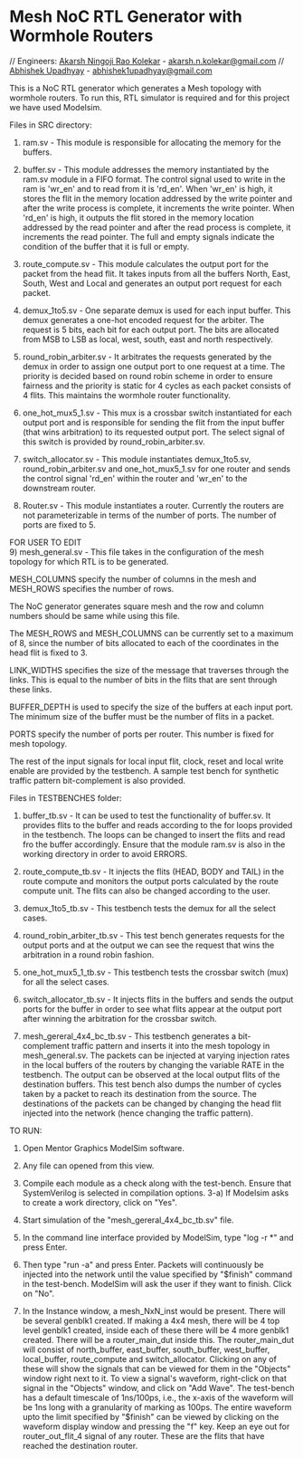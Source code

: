 # Mesh NoC RTL Generator with Wormhole Routers

// Engineers: [Akarsh Ningoji Rao Kolekar](https://www.linkedin.com/in/akarshnkolekar/) - akarsh.n.kolekar@gmail.com
//            [Abhishek Upadhyay](https://www.linkedin.com/in/abhishek-upadhyay-491506113/) - abhishek1upadhyay@gmail.com

This is a NoC RTL generator which generates a Mesh topology with wormhole routers. 
To run this, RTL simulator is required and for this project we have used Modelsim. 

Files in SRC directory:

1) ram.sv - This module is responsible for allocating the memory for the buffers.

2) buffer.sv - This module addresses the memory instantiated by the ram.sv module in a FIFO format. 
The control signal used to write in the ram is 'wr_en' and to read from it is 'rd_en'. 
When 'wr_en' is high, it stores the flit in the memory location addressed by the write pointer and after the write process is complete, it increments the write pointer. 
When 'rd_en' is high, it outputs the flit stored in the memory location addressed by the read pointer and after the read process is complete, it increments the read pointer. 
The full and empty signals indicate the condition of the buffer that it is full or empty.

3) route_compute.sv - This module calculates the output port for the packet from the head flit. 
It takes inputs from all the buffers North, East, South, West and Local and generates an output port request for each packet.

4) demux_1to5.sv - One separate demux is used for each input buffer. 
This demux generates a one-hot encoded request for the arbiter. The request is 5 bits, each bit for each output port. 
The bits are allocated from MSB to LSB as local, west, south, east and north respectively.

5) round_robin_arbiter.sv - It arbitrates the requests generated by the demux in order to assign one output port to one request at a time. 
The priority is decided based on round robin scheme in order to ensure fairness and the priority is static for 4 cycles as each packet consists of 4 flits. 
This maintains the wormhole router functionality.

6) one_hot_mux5_1.sv - This mux is a crossbar switch instantiated for each output port and is responsible for sending the flit from the input buffer (that wins arbitration) to its requested output port. 
The select signal of this switch is provided by round_robin_arbiter.sv.

7) switch_allocator.sv - This module instantiates demux_1to5.sv, round_robin_arbiter.sv and one_hot_mux5_1.sv for one router and sends the control signal 'rd_en' within the router and 'wr_en' to the downstream router.

8) Router.sv - This module instantiates a router. Currently the routers are not parameterizable in terms of the number of ports. 
The number of ports are fixed to 5.

FOR USER TO EDIT <br/>
9) mesh_general.sv - This file takes in the configuration of the mesh topology for which RTL is to be generated. 

MESH_COLUMNS specify the number of columns in the mesh and MESH_ROWS specifies the number of rows. 

The NoC generator generates square mesh and the row and column numbers should be same while using this file. 

The MESH_ROWS and MESH_COLUMNS can be currently set to a maximum of 8, since the number of bits allocated to each of the coordinates in the head flit is fixed to 3. 

LINK_WIDTHS specifies the size of the message that traverses through the links. This is equal to the number of bits in the flits that are sent through these links. 

BUFFER_DEPTH is used to specify the size of the buffers at each input port. The minimum size of the buffer must be the number of flits in a packet. 

PORTS specify the number of ports per router. This number is fixed for mesh topology. 

The rest of the input signals for local input flit, clock, reset and local write enable are provided by the testbench. 
A sample test bench for synthetic traffic pattern bit-complement is also provided.

Files in TESTBENCHES folder:

1) buffer_tb.sv - It can be used to test the functionality of buffer.sv. 
It provides flits to the buffer and reads according to the for loops provided in the testbench. 
The loops can be changed to insert the flits and read fro the buffer accordingly. 
Ensure that the module ram.sv is also in the working directory in order to avoid ERRORS.

2) route_compute_tb.sv - It injects the flits (HEAD, BODY and TAIL) in the route compute and monitors the output ports calculated by the route compute unit. 
The flits can also be changed according to the user.

3) demux_1to5_tb.sv - This testbench tests the demux for all the select cases.

4) round_robin_arbiter_tb.sv - This test bench generates requests for the output ports and at the output we can see the request that wins the arbitration in a round robin fashion.

5) one_hot_mux5_1_tb.sv - This testbench tests the crossbar switch (mux) for all the select cases.

6) switch_allocator_tb.sv - It injects flits in the buffers and sends the output ports for the buffer in order to see what flits appear at the output port after winning the arbitration for the crossbar switch.

7) mesh_gereral_4x4_bc_tb.sv - This testbench generates a bit-complement traffic pattern and inserts it into the mesh topology in mesh_general.sv. 
The packets can be injected at varying injection rates in the local buffers of the routers by changing the variable RATE in the testbench. 
The output can be observed at the local output flits of the destination buffers. 
This test bench also dumps the number of cycles taken by a packet to reach its destination from the source. 
The destinations of the packets can be changed by changing the head flit injected into the network (hence changing the traffic pattern).

TO RUN:
1) Open Mentor Graphics ModelSim software.

2) Any file can opened from this view.

3) Compile each module as a check along with the test-bench. Ensure that SystemVerilog is selected in compilation options.
3-a) If Modelsim asks to create a work directory, click on "Yes".

4) Start simulation of the "mesh_gereral_4x4_bc_tb.sv" file. 

5) In the command line interface provided by ModelSim, type "log -r *" and press Enter.

6) Then type "run -a" and press Enter. Packets will continuously be injected into the network until the value specified by "$finish" command in the test-bench. ModelSim will ask the user if they want to finish. Click on "No".

7) In the Instance window, a mesh_NxN_inst would be present. There will be several genblk1 created. If making a 4x4 mesh, there will be 4 top level genblk1 created, inside each of these there will be 4 more genblk1 created. There will be a router_main_dut inside this. The router_main_dut will consist of north_buffer, east_buffer, south_buffer, west_buffer, local_buffer, route_compute and switch_allocator. Clicking on any of these will show the signals that can be viewed for them in the "Objects" window right next to it. To view a signal's waveform, right-click on that signal in the "Objects" window, and click on "Add Wave". The test-bench has a default timescale of 1ns/100ps, i.e., the x-axis of the waveform will be 1ns long with a granularity of marking as 100ps. The entire waveform upto the limit specified by "$finish" can be viewed by clicking on the waveform display window and pressing the "f" key. Keep an eye out for router_out_flit_4 signal of any router. These are the flits that have reached the destination router.
